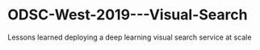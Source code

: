 # ODSC-West-2019---Visual-Search
Lessons learned deploying a deep learning visual search service at scale
